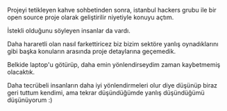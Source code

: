 Projeyi tetikleyen kahve sohbetinden sonra, istanbul hackers grubu ile bir open source proje olarak geliştirilir niyetiyle konuyu açtım.

İstekli olduğunu söyleyen insanlar da vardı.

Daha hararetli olan nasıl farkettiricez biz bizim sektöre yanlış oynadıklarını gibi başka konuların arasında proje detaylarına geçemedik.

Belkide laptop'u götürüp, daha emin yönlendirseydim zaman kaybetmemiş olacaktık.

Daha tecrübeli insanların daha iyi yönlendirmeleri olur diye düşünüp biraz geri tuttum kendimi, ama tekrar düşündüğümde yanlış düşündüğümü düşünüyorum :)



